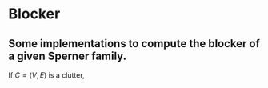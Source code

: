 # Blocker
## Some implementations to compute the blocker of a given Sperner family.

If $C = ( V , E )$ is a clutter,
